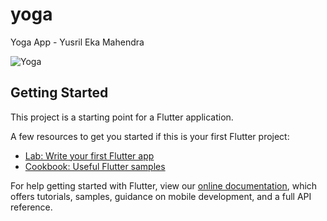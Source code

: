 # yoga

Yoga App - Yusril Eka Mahendra

![Yoga](https://user-images.githubusercontent.com/65325397/92462203-5c3c6e80-f1f4-11ea-9b57-636e2c9b7c9d.png)

## Getting Started

This project is a starting point for a Flutter application.

A few resources to get you started if this is your first Flutter project:

- [Lab: Write your first Flutter app](https://flutter.dev/docs/get-started/codelab)
- [Cookbook: Useful Flutter samples](https://flutter.dev/docs/cookbook)

For help getting started with Flutter, view our
[online documentation](https://flutter.dev/docs), which offers tutorials,
samples, guidance on mobile development, and a full API reference.
